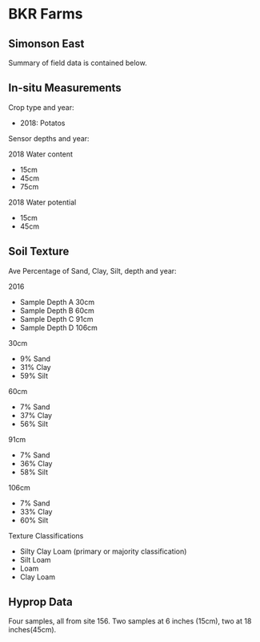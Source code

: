# BKR Farms

## Simonson East

Summary of field data is contained below.

## In-situ Measurements

Crop type and year:

- 2018: Potatos

Sensor depths and year:

2018 Water content

- 15cm
- 45cm
- 75cm

2018 Water potential

- 15cm
- 45cm

## Soil Texture

Ave Percentage of Sand, Clay, Silt, depth and year:

2016

- Sample Depth A 30cm
- Sample Depth B 60cm
- Sample Depth C 91cm
- Sample Depth D 106cm

30cm

- 9% Sand
- 31% Clay
- 59% Silt

60cm

- 7% Sand
- 37% Clay
- 56% Silt

91cm

- 7% Sand
- 36% Clay
- 58% Silt

106cm

- 7% Sand
- 33% Clay
- 60% Silt

Texture Classifications

- Silty Clay Loam (primary or majority classification)
- Silt Loam
- Loam
- Clay Loam

## Hyprop Data

Four samples, all from site 156. Two samples at 6 inches (15cm), two at 18 inches(45cm).

